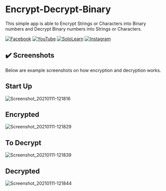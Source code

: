 # Encrypt-Decrypt-Binary
This simple app is able to Encrypt Strings or Characters into Binary numbers and Decrypt Binary numbers into Strings or Characters.

[![Facebook](https://img.shields.io/badge/facebook-%231877F2.svg?&style=for-the-badge&logo=facebook&logoColor=white)](https://www.facebook.com/rovie.programmer15) 
[![YouTube](https://img.shields.io/badge/youtube-%23FF0000.svg?&style=for-the-badge&logo=youtube&logoColor=white)](https://www.youtube.com/c/RovieFrancisco15)
[![SoloLearn](https://img.shields.io/badge/sololearn-%8088FF88.svg?&style=for-the-badge&logo=sololearn&logoColor=white)](https://www.sololearn.com/Profile/7001002/?ref=app)
[![Instagram](https://img.shields.io/badge/instagram-%23e4405f.svg?&style=for-the-badge&logo=instagram&logoColor=white)](https://www.instagram.com/franz0515)

## :heavy_check_mark: Screenshots
Below are example screenshots on how encryption and decryption works.

## Start Up
![Screenshot_20210111-121816](https://user-images.githubusercontent.com/40444648/104146897-51deeb00-5407-11eb-9c9d-f709f699a598.png)

## Encrypted
![Screenshot_20210111-121829](https://user-images.githubusercontent.com/40444648/104146932-67ecab80-5407-11eb-9340-0f17d1df4eee.png)

## To Decrypt
![Screenshot_20210111-121839](https://user-images.githubusercontent.com/40444648/104146951-74710400-5407-11eb-9c85-0e09ed7affab.png)

## Decrypted
![Screenshot_20210111-121844](https://user-images.githubusercontent.com/40444648/104146966-80f55c80-5407-11eb-9020-462afc47cb41.png)
